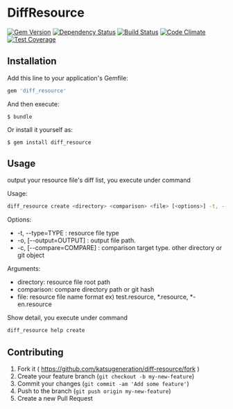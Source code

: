 # DiffResource
[![Gem Version](https://badge.fury.io/rb/diff_resource.svg)](https://badge.fury.io/rb/diff_resource)
[![Dependency Status](https://gemnasium.com/katsugeneration/diff-resource.svg)](https://gemnasium.com/katsugeneration/diff-resource)
[![Build Status](https://travis-ci.org/katsugeneration/diff-resource.svg?branch=master)](https://travis-ci.org/katsugeneration/diff-resource)
[![Code Climate](https://codeclimate.com/github/katsugeneration/diff-resource/badges/gpa.svg)](https://codeclimate.com/github/katsugeneration/diff-resource)
[![Test Coverage](https://codeclimate.com/github/katsugeneration/diff-resource/badges/coverage.svg)](https://codeclimate.com/github/katsugeneration/diff-resource/coverage)

## Installation

Add this line to your application's Gemfile:

```ruby
gem 'diff_resource'
```

And then execute:

    $ bundle

Or install it yourself as:

    $ gem install diff_resource

## Usage

output your resource file's diff list, you execute under command

Usage:
  ```bash
diff_resource create <directory> <comparison> <file> [<options>] -t, --type=TYPE
  ```

Options:
- -t, --type=TYPE          : resource file type
- -o, [--output=OUTPUT]    : output file path.
- -c, [--compare=COMPARE]  : comparison target type. other directory or git object

Arguments:
- directory:		resource file root path
- comparison:		compare directory path or git hash
- file:			resource file name format ex) test.resource, \*.resource, \*-en.resource


Show detail, you execute under command
```bash
diff_resource help create
```
## Contributing

1. Fork it ( https://github.com/katsugeneration/diff-resource/fork )
2. Create your feature branch (`git checkout -b my-new-feature`)
3. Commit your changes (`git commit -am 'Add some feature'`)
4. Push to the branch (`git push origin my-new-feature`)
5. Create a new Pull Request

